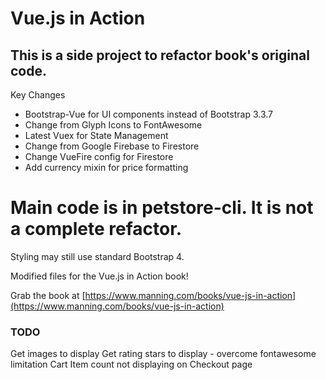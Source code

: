 # Vue.js in Action

## This is a side project to refactor book's original code.
Key Changes
- Bootstrap-Vue for UI components instead of Bootstrap 3.3.7
- Change from Glyph Icons to FontAwesome
- Latest Vuex for State Management
- Change from Google Firebase to Firestore
- Change VueFire config for Firestore
- Add currency mixin for price formatting

# Main code is in petstore-cli. It is not a complete refactor. 
Styling may still use standard Bootstrap 4.

Modified files for the Vue.js in Action book!

Grab the book at [https://www.manning.com/books/vue-js-in-action](https://www.manning.com/books/vue-js-in-action)

### TODO
Get images to display
Get rating stars to display - overcome fontawesome limitation
Cart Item count not displaying on Checkout page



